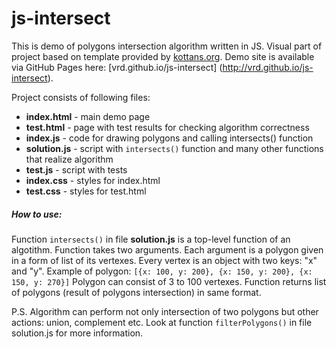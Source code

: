 # js-intersect
This is demo of polygons intersection algorithm written in JS. Visual part of project based on template provided by [kottans.org](http//kottans.org).
Demo site is available via GitHub Pages here: [vrd.github.io/js-intersect] (http://vrd.github.io/js-intersect).

Project consists of following files:
- __index.html__ - main demo page 
- __test.html__ - page with test results for checking algorithm correctness
- __index.js__ - code for drawing polygons and calling intersects() function
- __solution.js__ - script with `intersects()` function and many other functions that realize algorithm
- __test.js__ - script with tests
- __index.css__ - styles for index.html
- __test.css__ - styles for test.html

##### How to use:
Function `intersects()` in file __solution.js__ is a top-level function of an algotithm. Function takes two arguments. Each argument is a polygon given in a form of list of its vertexes. Every vertex is an object with two keys: "x" and "y". Example of polygon:
`[{x: 100, y: 200}, {x: 150, y: 200}, {x: 150, y: 270}]` Polygon can consist of 3 to 100 vertexes.
Function returns list of polygons (result of polygons intersection) in same format. 

P.S. Algorithm can perform not only intersection of two polygons but other actions: union, complement etc. Look at function `filterPolygons()` in file solution.js for more information.


